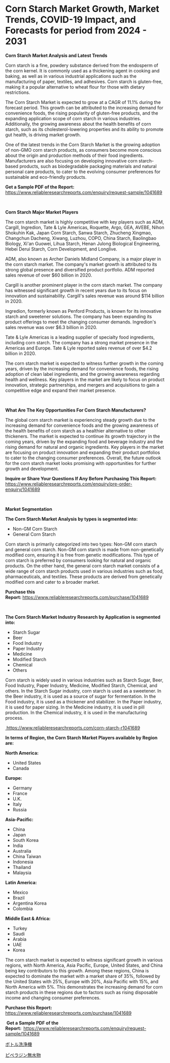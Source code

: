 <p><h1>Corn Starch Market Growth, Market Trends, COVID-19 Impact, and Forecasts for period from 2024 - 2031</h1></p><p><strong>Corn Starch Market Analysis and Latest Trends</strong></p>
<p><p>Corn starch is a fine, powdery substance derived from the endosperm of the corn kernel. It is commonly used as a thickening agent in cooking and baking, as well as in various industrial applications such as the manufacturing of paper, textiles, and adhesives. Corn starch is gluten-free, making it a popular alternative to wheat flour for those with dietary restrictions.</p><p>The Corn Starch Market is expected to grow at a CAGR of 11.1% during the forecast period. This growth can be attributed to the increasing demand for convenience foods, the rising popularity of gluten-free products, and the expanding application scope of corn starch in various industries. Additionally, the growing awareness about the health benefits of corn starch, such as its cholesterol-lowering properties and its ability to promote gut health, is driving market growth.</p><p>One of the latest trends in the Corn Starch Market is the growing adoption of non-GMO corn starch products, as consumers become more conscious about the origin and production methods of their food ingredients. Manufacturers are also focusing on developing innovative corn starch-based products, such as biodegradable packaging materials and natural personal care products, to cater to the evolving consumer preferences for sustainable and eco-friendly products.</p></p>
<p><strong>Get a Sample PDF of the Report:&nbsp;</strong> <a href="https://www.reliableresearchreports.com/enquiry/request-sample/1041689">https://www.reliableresearchreports.com/enquiry/request-sample/1041689</a></p>
<p>&nbsp;</p>
<p><strong>Corn Starch Major Market Players</strong></p>
<p><p>The corn starch market is highly competitive with key players such as ADM, Cargill, Ingredion, Tate & Lyle Americas, Roquette, Argo, GEA, AVEBE, Nihon Shokuhin Kak, Japan Corn Starch, Sanwa Starch, Zhucheng Xingmao, Changchun Dacheng, Xiwang, Luzhou, COPO, China Starch, Baolingbao Biology, Xi'an Guowei, Lihua Starch, Henan Julong Biological Engineering, Hebei Derui Starch, Corn Development, and Longlive.</p><p>ADM, also known as Archer Daniels Midland Company, is a major player in the corn starch market. The company's market growth is attributed to its strong global presence and diversified product portfolio. ADM reported sales revenue of over $60 billion in 2020.</p><p>Cargill is another prominent player in the corn starch market. The company has witnessed significant growth in recent years due to its focus on innovation and sustainability. Cargill's sales revenue was around $114 billion in 2020.</p><p>Ingredion, formerly known as Penford Products, is known for its innovative starch and sweetener solutions. The company has been expanding its product offerings to meet the changing consumer demands. Ingredion's sales revenue was over $6.3 billion in 2020.</p><p>Tate & Lyle Americas is a leading supplier of specialty food ingredients, including corn starch. The company has a strong market presence in the Americas and Europe. Tate & Lyle reported sales revenue of over $4.2 billion in 2020.</p><p>The corn starch market is expected to witness further growth in the coming years, driven by the increasing demand for convenience foods, the rising adoption of clean label ingredients, and the growing awareness regarding health and wellness. Key players in the market are likely to focus on product innovation, strategic partnerships, and mergers and acquisitions to gain a competitive edge and expand their market presence.</p></p>
<p>&nbsp;</p>
<p><strong>What Are The Key Opportunities For Corn Starch Manufacturers?</strong></p>
<p><p>The global corn starch market is experiencing steady growth due to the increasing demand for convenience foods and the growing awareness of the health benefits of corn starch as a healthier alternative to other thickeners. The market is expected to continue its growth trajectory in the coming years, driven by the expanding food and beverage industry and the rising demand for natural and organic ingredients. Key players in the market are focusing on product innovation and expanding their product portfolios to cater to the changing consumer preferences. Overall, the future outlook for the corn starch market looks promising with opportunities for further growth and development.</p></p>
<p><strong>Inquire or Share Your Questions If Any Before Purchasing This Report:</strong> <a href="https://www.reliableresearchreports.com/enquiry/pre-order-enquiry/1041689">https://www.reliableresearchreports.com/enquiry/pre-order-enquiry/1041689</a></p>
<p>&nbsp;</p>
<p><strong>Market Segmentation</strong></p>
<p><strong>The Corn Starch Market Analysis by types is segmented into:</strong></p>
<p><ul><li>Non-GM Corn Starch</li><li>General Corn Starch</li></ul></p>
<p><p>Corn starch is primarily categorized into two types: Non-GM corn starch and general corn starch. Non-GM corn starch is made from non-genetically modified corn, ensuring it is free from genetic modifications. This type of corn starch is preferred by consumers looking for natural and organic products. On the other hand, the general corn starch market consists of a wide range of corn starch products used in various industries such as food, pharmaceuticals, and textiles. These products are derived from genetically modified corn and cater to a broader market.</p></p>
<p><strong>Purchase this Report:&nbsp;</strong><a href="https://www.reliableresearchreports.com/purchase/1041689">https://www.reliableresearchreports.com/purchase/1041689</a></p>
<p>&nbsp;</p>
<p><strong>The Corn Starch Market Industry Research by Application is segmented into:</strong></p>
<p><ul><li>Starch Sugar</li><li>Beer</li><li>Food Industry</li><li>Paper Industry</li><li>Medicine</li><li>Modified Starch</li><li>Chemical</li><li>Others</li></ul></p>
<p><p>Corn starch is widely used in various industries such as Starch Sugar, Beer, Food Industry, Paper Industry, Medicine, Modified Starch, Chemical, and others. In the Starch Sugar industry, corn starch is used as a sweetener. In the Beer industry, it is used as a source of sugar for fermentation. In the Food industry, it is used as a thickener and stabilizer. In the Paper industry, it is used for paper sizing. In the Medicine industry, it is used in pill production. In the Chemical industry, it is used in the manufacturing process.</p></p>
<p><a href="https://www.reliableresearchreports.com/corn-starch-r1041689">&nbsp;https://www.reliableresearchreports.com/corn-starch-r1041689</a></p>
<p><strong>In terms of Region, the Corn Starch Market Players available by Region are:</strong></p>
<p>
    <p> <strong> North America: </strong>
        <ul>
            <li>United States</li>
            <li>Canada</li>
        </ul>
        </p> 
    <p> <strong> Europe: </strong>
        <ul>
            <li>Germany</li>
            <li>France</li>
            <li>U.K.</li>
            <li>Italy</li>
            <li>Russia</li>
        </ul>
        </p> 
    <p> <strong> Asia-Pacific: </strong>
        <ul>
            <li>China</li>
            <li>Japan</li>
            <li>South Korea</li>
            <li>India</li>
            <li>Australia</li>
            <li>China Taiwan</li>
            <li>Indonesia</li>
            <li>Thailand</li>
            <li>Malaysia</li>
        </ul>
        </p> 
    <p> <strong> Latin America: </strong>
        <ul>
            <li>Mexico</li>
            <li>Brazil</li>
            <li>Argentina Korea</li>
            <li>Colombia</li>
        </ul>
        </p> 
    <p> <strong> Middle East & Africa: </strong>
        <ul>
            <li>Turkey</li>
            <li>Saudi</li>
            <li>Arabia</li>
            <li>UAE</li>
            <li>Korea</li>
        </ul>
    </p>
    </p>
<p><p>The corn starch market is expected to witness significant growth in various regions, with North America, Asia Pacific, Europe, United States, and China being key contributors to this growth. Among these regions, China is expected to dominate the market with a market share of 35%, followed by the United States with 25%, Europe with 20%, Asia Pacific with 15%, and North America with 5%. This demonstrates the increasing demand for corn starch products in these regions due to factors such as rising disposable income and changing consumer preferences.</p></p>
<p><strong>Purchase this Report: </strong><a href="https://www.reliableresearchreports.com/purchase/1041689">https://www.reliableresearchreports.com/purchase/1041689</a></p>
<p>&nbsp;<strong>Get a Sample PDF of the Report:&nbsp;&nbsp;</strong><a href="https://www.reliableresearchreports.com/enquiry/request-sample/1041689">https://www.reliableresearchreports.com/enquiry/request-sample/1041689</a></p>
<p><strong></strong></p>
<p><p><a href="https://github.com/marbadji/Market-Research-Report-List-1/blob/main/413889419336.md">ボトル洗浄機</a></p><p><a href="https://github.com/KaydenJohns1964/Market-Research-Report-List-1/blob/main/398707319337.md">ピペラジン無水物</a></p></p>